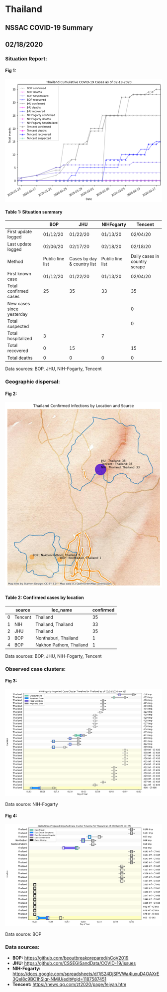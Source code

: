 # Thailand
## NSSAC COVID-19 Summary
## 02/18/2020



### Situation Report:
#### Fig 1:
![Thailand cases](../merged_histories/Thailand_merged_histories.png)

#### Table 1: Situation summary


|                           | BOP              | JHU                         | NIHFogarty       | Tencent                       |
|---------------------------|------------------|-----------------------------|------------------|-------------------------------|
| First update logged       | 01/12/20         | 01/22/20                    | 01/13/20         | 02/04/20                      |
| Last update logged        | 02/06/20         | 02/17/20                    | 02/18/20         | 02/18/20                      |
| Method                    | Public line list | Cases by day & country list | Public line list | Daily cases in country scrape |
| First known case          | 01/12/20         | 01/22/20                    | 01/13/20         | 02/04/20                      |
| Total confirmed cases     | 25               | 35                          | 33               | 35                            |
| New cases since yesterday |                  |                             |                  | 0                             |
| Total suspected           |                  |                             |                  | 0                             |
| Total hospitalized        | 3                |                             | 7                |                               |
| Total recovered           | 0                | 15                          |                  | 15                            |
| Total deaths              | 0                | 0                           | 0                | 0                             |

Data sources: BOP, JHU, NIH-Fogarty, Tencent


### Geographic dispersal:
#### Fig 2:
![Thailand mapped](../case_locs/Thailand_case_locs.png)

#### Table 2: Confirmed cases by location


|    | source   | loc_name                |   confirmed |
|----|----------|-------------------------|-------------|
|  0 | Tencent  | Thailand                |          35 |
|  1 | NIH      | Thailand, Thailand      |          33 |
|  2 | JHU      | Thailand                |          35 |
|  3 | BOP      | Nonthaburi, Thailand    |           1 |
|  4 | BOP      | Nakhon Pathom, Thailand |           1 |

Data sources: BOP, JHU, NIH-Fogarty, Tencent


### Observed case clusters:
#### Fig 3:
![Thailand cases](../cluster_analysis/Thailand_imported_cases_NIHFogarty.png)



Data source: NIH-Fogarty


#### Fig 4:
![Thailand cases](../cluster_analysis/Thailand_imported_cases_BOP.png)



Data source: BOP


### Data sources:
* **BOP:** https://github.com/beoutbreakprepared/nCoV2019
* **JHU:** https://github.com/CSSEGISandData/COVID-19/issues
* **NIH-Fogarty:** https://docs.google.com/spreadsheets/d/1jS24DjSPVWa4iuxuD4OAXrE3QeI8c9BC1hSlqr-NMiU/edit#gid=1187587451
* **Tencent:** https://news.qq.com/zt2020/page/feiyan.htm